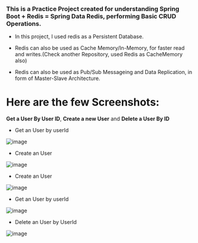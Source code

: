 ### This is a Practice Project created for understanding Spring Boot + Redis = Spring Data Redis, performing Basic CRUD Operations.

- In this project, I used redis as a Persistent Database.

- Redis can also be used as Cache Memory/In-Memory, for faster read and writes.(Check another Repository, used Redis as CacheMemory also)
- Redis can also be used as Pub/Sub Messageing and Data Replication, in form of Master-Slave Architecture.


# **Here are the few Screenshots:** 

**Get a User By User ID**, **Create a new User** and **Delete a User By ID**


- Get an User by userId
  
![image](https://github.com/namanraj2611/RedisPersistence-Practice/assets/52111704/7f679e46-58da-49a2-af7d-470bad631beb)


- Create an User
  
![image](https://github.com/namanraj2611/RedisPersistence-Practice/assets/52111704/e657865a-b0ef-4ad1-bdaf-423ca715452f)





- Create an User

![image](https://github.com/namanraj2611/RedisPersistence-Practice/assets/52111704/8b9eabde-a051-4df4-a57d-b32b9228ac53)

- Get an User by userId

![image](https://github.com/namanraj2611/RedisPersistence-Practice/assets/52111704/183697d2-51b7-4a25-b277-f95fd38668ea)

- Delete an User by UserId
  
![image](https://github.com/namanraj2611/RedisPersistence-Practice/assets/52111704/179c962c-789e-4198-b69d-bb16dd3586d4)

